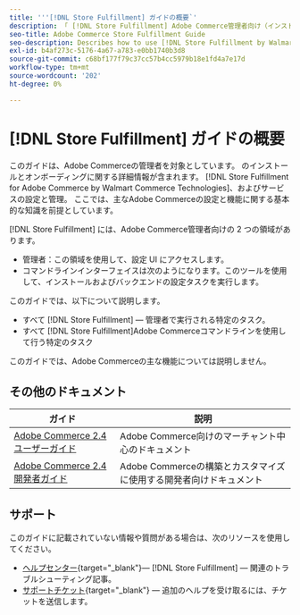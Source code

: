 ```yaml
---
title: '''[!DNL Store Fulfillment] ガイドの概要`'
description: 「 [!DNL Store Fulfillment] Adobe Commerce管理者向け（インストールやオンボーディングを含む）」
seo-title: Adobe Commerce Store Fulfillment Guide
seo-description: Describes how to use [!DNL Store Fulfillment by Walmart Commerce Technologies] services with Adobe Commerce.
exl-id: b4af273c-5176-4a67-a783-e0bb1740b3d8
source-git-commit: c68bf177f79c37cc57b4cc5979b18e1fd4a7e17d
workflow-type: tm+mt
source-wordcount: '202'
ht-degree: 0%

---
```


# [!DNL Store Fulfillment] ガイドの概要

このガイドは、Adobe Commerceの管理者を対象としています。 のインストールとオンボーディングに関する詳細情報が含まれます。 [!DNL Store Fulfillment for Adobe Commerce by Walmart Commerce Technologies]、およびサービスの設定と管理。 ここでは、主なAdobe Commerceの設定と機能に関する基本的な知識を前提としています。

[!DNL Store Fulfillment] には、Adobe Commerce管理者向けの 2 つの領域があります。

* 管理者：この領域を使用して、設定 UI にアクセスします。
* コマンドラインインターフェイスは次のようになります。このツールを使用して、インストールおよびバックエンドの設定タスクを実行します。

このガイドでは、以下について説明します。

* すべて [!DNL Store Fulfillment] — 管理者で実行される特定のタスク。
* すべて [!DNL Store Fulfillment]Adobe Commerceコマンドラインを使用して行う特定のタスク

このガイドでは、Adobe Commerceの主な機能については説明しません。

## その他のドキュメント

| ガイド | 説明 |
|-----------------------------------------------------------------------|----------------------------------------------------------------------------|
| [Adobe Commerce 2.4 ユーザーガイド](https://docs.magento.com/user-guide/) | Adobe Commerce向けのマーチャント中心のドキュメント |
| [Adobe Commerce 2.4 開発者ガイド](https://devdocs.magento.com/) | Adobe Commerceの構築とカスタマイズに使用する開発者向けドキュメント |

## サポート

このガイドに記載されていない情報や質問がある場合は、次のリソースを使用してください。

* [ヘルプセンター](https://experienceleague.adobe.com/docs/commerce-knowledge-base/kb/help-center-guide/magento-help-center-user-guide.html#submit-ticket){target="_blank"}— [!DNL Store Fulfillment] — 関連のトラブルシューティング記事。
* [サポートチケット](https://experienceleague.adobe.com/docs/commerce-knowledge-base/kb/help-center-guide/magento-help-center-user-guide.html#submit-ticket){target="_blank"} — 追加のヘルプを受け取るには、チケットを送信します。
